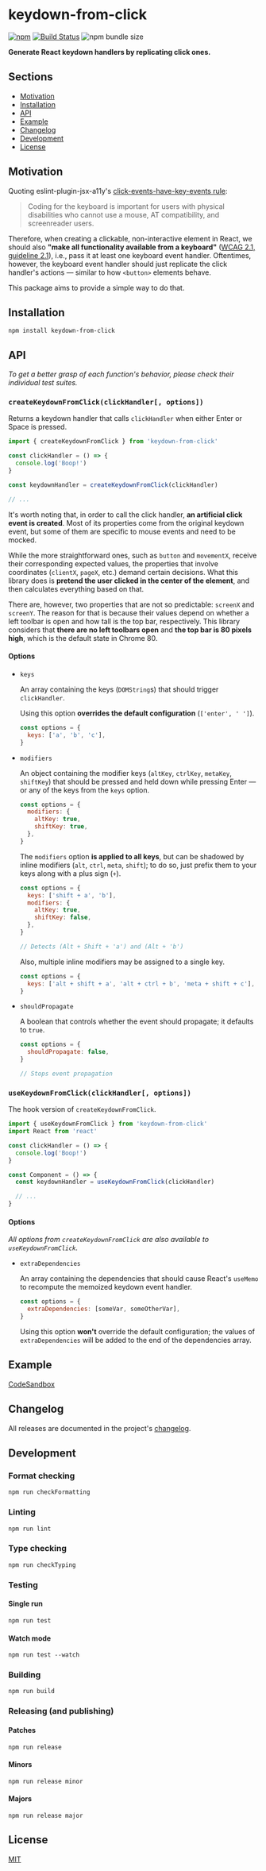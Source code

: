 # keydown-from-click

[![npm](https://img.shields.io/npm/v/keydown-from-click.svg)](https://www.npmjs.com/package/keydown-from-click) [![Build Status](https://travis-ci.org/alcar/keydown-from-click.svg?branch=master)](https://travis-ci.org/alcar/keydown-from-click) ![npm bundle size](https://img.shields.io/bundlephobia/minzip/keydown-from-click)

**Generate React keydown handlers by replicating click ones.**

## Sections

- [Motivation](#motivation)
- [Installation](#installation)
- [API](#api)
- [Example](#example)
- [Changelog](#changelog)
- [Development](#development)
- [License](#license)

## Motivation

Quoting eslint-plugin-jsx-a11y's [click-events-have-key-events rule](https://github.com/evcohen/eslint-plugin-jsx-a11y/blob/HEAD/docs/rules/click-events-have-key-events.md):

> Coding for the keyboard is important for users with physical disabilities who cannot use a mouse, AT compatibility, and screenreader users.

Therefore, when creating a clickable, non-interactive element in React, we should also **"make all functionality available from a keyboard"** ([WCAG 2.1, guideline 2.1](https://www.w3.org/TR/WCAG21/#keyboard-accessible)), i.e., pass it at least one keyboard event handler. Oftentimes, however, the keyboard event handler should just replicate the click handler's actions — similar to how `<button>` elements behave.

This package aims to provide a simple way to do that.

## Installation

```
npm install keydown-from-click
```

## API

_To get a better grasp of each function's behavior, please check their individual test suites._

### `createKeydownFromClick(clickHandler[, options])`

Returns a keydown handler that calls `clickHandler` when either Enter or Space is pressed.

```js
import { createKeydownFromClick } from 'keydown-from-click'

const clickHandler = () => {
  console.log('Boop!')
}

const keydownHandler = createKeydownFromClick(clickHandler)

// ...
```

It's worth noting that, in order to call the click handler, **an artificial click event is created**. Most of its properties come from the original keydown event, but some of them are specific to mouse events and need to be mocked.

While the more straightforward ones, such as `button` and `movementX`, receive their corresponding expected values, the properties that involve coordinates (`clientX`, `pageX`, etc.) demand certain decisions. What this library does is **pretend the user clicked in the center of the element**, and then calculates everything based on that.

There are, however, two properties that are not so predictable: `screenX` and `screenY`. The reason for that is because their values depend on whether a left toolbar is open and how tall is the top bar, respectively. This library considers that **there are no left toolbars open** and **the top bar is 80 pixels high**, which is the default state in Chrome 80.

#### Options

- `keys`

  An array containing the keys (`DOMString`s) that should trigger `clickHandler`.

  Using this option **overrides the default configuration** (`['enter', ' ']`).

  ```js
  const options = {
    keys: ['a', 'b', 'c'],
  }
  ```

- `modifiers`

  An object containing the modifier keys (`altKey`, `ctrlKey`, `metaKey`, `shiftKey`) that should be pressed and held down while pressing Enter — or any of the keys from the `keys` option.

  ```js
  const options = {
    modifiers: {
      altKey: true,
      shiftKey: true,
    },
  }
  ```

  The `modifiers` option **is applied to all keys**, but can be shadowed by inline modifiers (`alt`, `ctrl`, `meta`, `shift`); to do so, just prefix them to your keys along with a plus sign (`+`).

  ```js
  const options = {
    keys: ['shift + a', 'b'],
    modifiers: {
      altKey: true,
      shiftKey: false,
    },
  }

  // Detects (Alt + Shift + 'a') and (Alt + 'b')
  ```

  Also, multiple inline modifiers may be assigned to a single key.

  ```js
  const options = {
    keys: ['alt + shift + a', 'alt + ctrl + b', 'meta + shift + c'],
  }
  ```

- `shouldPropagate`

  A boolean that controls whether the event should propagate; it defaults to `true`.

  ```js
  const options = {
    shouldPropagate: false,
  }

  // Stops event propagation
  ```

### `useKeydownFromClick(clickHandler[, options])`

The hook version of `createKeydownFromClick`.

```js
import { useKeydownFromClick } from 'keydown-from-click'
import React from 'react'

const clickHandler = () => {
  console.log('Boop!')
}

const Component = () => {
  const keydownHandler = useKeydownFromClick(clickHandler)

  // ...
}
```

#### Options

_All options from `createKeydownFromClick` are also available to `useKeydownFromClick`._

- `extraDependencies`

  An array containing the dependencies that should cause React's `useMemo` to recompute the memoized keydown event handler.

  ```js
  const options = {
    extraDependencies: [someVar, someOtherVar],
  }
  ```

  Using this option **won't** override the default configuration; the values of `extraDependencies` will be added to the end of the dependencies array.

## Example

[CodeSandbox](https://codesandbox.io/s/keydown-from-click-example-rwsxk)

## Changelog

All releases are documented in the project's [changelog](/CHANGELOG.md).

## Development

### Format checking

```
npm run checkFormatting
```

### Linting

```
npm run lint
```

### Type checking

```
npm run checkTyping
```

### Testing

#### Single run

```
npm run test
```

#### Watch mode

```
npm run test --watch
```

### Building

```
npm run build
```

### Releasing (and publishing)

#### Patches

```
npm run release
```

#### Minors

```
npm run release minor
```

#### Majors

```
npm run release major
```

## License

[MIT](/LICENSE)
